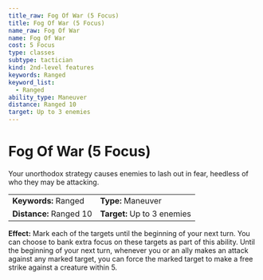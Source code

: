 ```yaml
---
title_raw: Fog Of War (5 Focus)
title: Fog Of War (5 Focus)
name_raw: Fog Of War
name: Fog Of War
cost: 5 Focus
type: classes
subtype: tactician
kind: 2nd-level features
keywords: Ranged
keyword_list:
  - Ranged
ability_type: Maneuver
distance: Ranged 10
target: Up to 3 enemies
---
```


# Fog Of War (5 Focus)

Your unorthodox strategy causes enemies to lash out in fear, heedless of who they may be attacking.

|                         |                             |
| :---------------------- | :-------------------------- |
| **Keywords:** Ranged    | **Type:** Maneuver          |
| **Distance:** Ranged 10 | **Target:** Up to 3 enemies |

**Effect:** Mark each of the targets until the beginning of your next turn. You can choose to bank extra focus on these targets as part of this ability. Until the beginning of your next turn, whenever you or an ally makes an attack against any marked target, you can force the marked target to make a free strike against a creature within 5.
